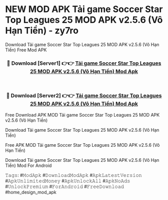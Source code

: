 # NEW MOD APK Tải game Soccer Star Top Leagues 25 MOD APK v2.5.6 (Vô Hạn Tiền) - zy7ro
Download Tải game Soccer Star Top Leagues 25 MOD APK v2.5.6 (Vô Hạn Tiền) Free Mod APK

<div align="center">
<h3>🔴 Download [Server1] 👉👉 <a href="https://apk-comot.site?title=Tải_game_Soccer_Star_Top_Leagues_25_MOD_APK_v2.5.6_(Vô_Hạn_Tiền)">Tải game Soccer Star Top Leagues 25 MOD APK v2.5.6 (Vô Hạn Tiền) Mod Apk</a></h3><br>

<h3>🔴 Download [Server2] 👉👉 <a href="https://apk-comot.site?title=Tải_game_Soccer_Star_Top_Leagues_25_MOD_APK_v2.5.6_(Vô_Hạn_Tiền)">Tải game Soccer Star Top Leagues 25 MOD APK v2.5.6 (Vô Hạn Tiền) Mod Apk</a></h3>
</div>


Free Download APK MOD Tải game Soccer Star Top Leagues 25 MOD APK v2.5.6 (Vô Hạn Tiền)

Download Tải game Soccer Star Top Leagues 25 MOD APK v2.5.6 (Vô Hạn Tiền) 

Free APK MOD Tải game Soccer Star Top Leagues 25 MOD APK v2.5.6 (Vô Hạn Tiền) 

Download Tải game Soccer Star Top Leagues 25 MOD APK v2.5.6 (Vô Hạn Tiền) Mod For Android

𝚃𝚊𝚐𝚜: #𝙼𝚘𝚍𝙰𝚙𝚔 #𝙳𝚘𝚠𝚗𝚕𝚘𝚊𝚍𝙼𝚘𝚍𝙰𝚙𝚔 #𝙰𝚙𝚔𝙻𝚊𝚝𝚎𝚜𝚝𝚅𝚎𝚛𝚜𝚒𝚘𝚗 #𝙰𝚙𝚔𝚄𝚗𝚕𝚒𝚖𝚒𝚝𝚎𝚍𝙼𝚘𝚗𝚎𝚢 #𝙰𝚙𝚔𝚄𝚗𝚕𝚘𝚌𝚔𝙰𝚕𝚕 #𝙰𝚙𝚔𝙽𝚘𝙰𝚍𝚜 #𝚄𝚗𝚕𝚘𝚌𝚔𝙿𝚛𝚎𝚖𝚒𝚞𝚖 #𝙵𝚘𝚛𝙰𝚗𝚍𝚛𝚘𝚒𝚍 #𝙵𝚛𝚎𝚎𝙳𝚘𝚠𝚗𝚕𝚘𝚊𝚍 #home_design_mod_apk